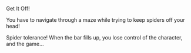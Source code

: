 Get It Off!

You have to navigate through a maze while trying to keep spiders off your head!

Spider tolerance! When the bar fills up, you lose control of the character, and the game...
